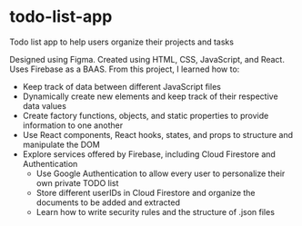 # todo-list-app
Todo list app to help users organize their projects and tasks

Designed using Figma. Created using HTML, CSS, JavaScript, and React. Uses Firebase as a BAAS. From this project, I learned how to:
- Keep track of data between different JavaScript files
- Dynamically create new elements and keep track of their respective data values
- Create factory functions, objects, and static properties to provide information to one another
- Use React components, React hooks, states, and props to structure and manipulate the DOM
- Explore services offered by Firebase, including Cloud Firestore and Authentication
    - Use Google Authentication to allow every user to personalize their own private TODO list
    - Store different userIDs in Cloud Firestore and organize the documents to be added and extracted 
    - Learn how to write security rules and the structure of .json files
